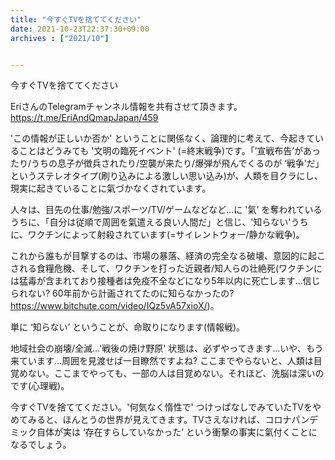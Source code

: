 ```yaml
---
title: "今すぐTVを捨ててください"
date: 2021-10-23T22:37:30+09:00
archives : ["2021/10"]


---
```


今すぐTVを捨ててください

EriさんのTelegramチャンネル情報を共有させて頂きます。
https://t.me/EriAndQmapJapan/459

'この情報が正しいか否か' ということに関係なく、論理的に考えて、今起きていることはどうみても '文明の臨死イベント' (=終末戦争)です。「’宣戦布告’があったり/うちの息子が徴兵されたり/空襲が来たり/爆弾が飛んでくるのが ‘戦争’だ」  というステレオタイプ(刷り込みによる激しい思い込み)が、人類を目クラにし、現実に起きていることに氣づかなくされています。

人々は、目先の仕事/勉強/スポーツ/TV/ゲームなどなど...に '氣' を奪われているうちに、「自分は従順で周囲を氣遣える良い人間だ」と信じ、'知らない'うちに、ワクチンによって射殺されています(=サイレントウォー/静かな戦争)。

これから誰もが目撃するのは、市場の暴落、経済の完全なる破壊、意図的に起こされる食糧危機、そして、ワクチンを打った近親者/知人らの壮絶死(ワクチンには猛毒が含まれており接種者は免疫不全などになり5年以内に死亡します…信じられない?  60年前から計画されてたのに知らなかったの? https://www.bitchute.com/video/IQz5vA57xioX/)。

単に ‘知らない’ ということが、命取りになります(情報戦)。

地域社会の崩壊/全滅...'戦後の焼け野原' 状態は、必ずやってきます...いや、もう来ています...周囲を見渡せば一目瞭然ですよね? ここまでやらないと、人類は目覚めない。ここまでやっても、一部の人は目覚めない。それほど、洗脳は深いのです(心理戦)。

今すぐTVを捨ててください。'何気なく惰性で' つけっぱなしでみていたTVをやめてみると、ほんとうの世界が見えてきます。TVさえなければ、コロナパンデミック自体が実は ‘存在すらしていなかった’ という衝撃の事実に氣付くことになるでしょう。

<div class="plyr__poster" style="background-image: url("https://static-3.bitchute.com/live/cover_images/shmVHeJepB6w/IQz5vA57xioX_640x360.jpg&quot;);"></div>
